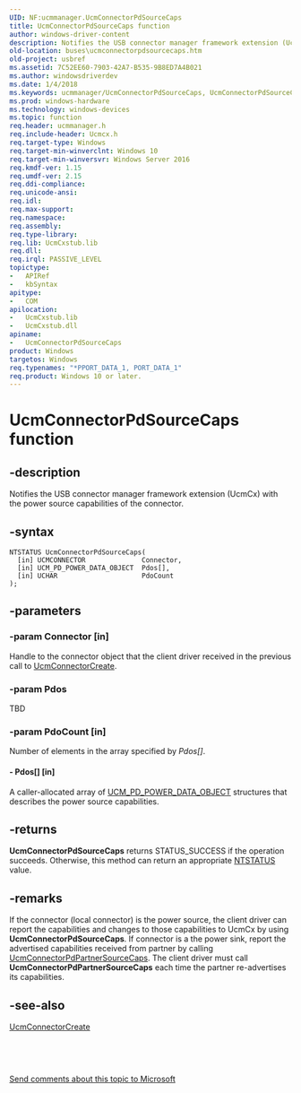 ```yaml
---
UID: NF:ucmmanager.UcmConnectorPdSourceCaps
title: UcmConnectorPdSourceCaps function
author: windows-driver-content
description: Notifies the USB connector manager framework extension (UcmCx) with the power source capabilities of the connector.
old-location: buses\ucmconnectorpdsourcecaps.htm
old-project: usbref
ms.assetid: 7C52EE60-7903-42A7-B535-9B8ED7A4B021
ms.author: windowsdriverdev
ms.date: 1/4/2018
ms.keywords: ucmmanager/UcmConnectorPdSourceCaps, UcmConnectorPdSourceCaps method [Buses], UcmConnectorPdSourceCaps, buses.ucmconnectorpdsourcecaps
ms.prod: windows-hardware
ms.technology: windows-devices
ms.topic: function
req.header: ucmmanager.h
req.include-header: Ucmcx.h
req.target-type: Windows
req.target-min-winverclnt: Windows 10
req.target-min-winversvr: Windows Server 2016
req.kmdf-ver: 1.15
req.umdf-ver: 2.15
req.ddi-compliance: 
req.unicode-ansi: 
req.idl: 
req.max-support: 
req.namespace: 
req.assembly: 
req.type-library: 
req.lib: UcmCxstub.lib
req.dll: 
req.irql: PASSIVE_LEVEL
topictype:
-	APIRef
-	kbSyntax
apitype:
-	COM
apilocation:
-	UcmCxstub.lib
-	UcmCxstub.dll
apiname:
-	UcmConnectorPdSourceCaps
product: Windows
targetos: Windows
req.typenames: "*PPORT_DATA_1, PORT_DATA_1"
req.product: Windows 10 or later.
---
```


# UcmConnectorPdSourceCaps function


## -description


Notifies the USB connector manager framework extension (UcmCx) with the power source capabilities of the connector.


## -syntax


````
NTSTATUS UcmConnectorPdSourceCaps(
  [in] UCMCONNECTOR              Connector,
  [in] UCM_PD_POWER_DATA_OBJECT  Pdos[],
  [in] UCHAR                     PdoCount
);
````


## -parameters




### -param Connector [in]

Handle to the connector object that the client driver received in the previous call to <a href="..\ucmmanager\nf-ucmmanager-ucmconnectorcreate.md">UcmConnectorCreate</a>.


### -param Pdos

TBD


### -param PdoCount [in]

Number of elements in the array specified by   <i>Pdos[]</i>.


#### - Pdos[] [in]

A caller-allocated array of <a href="..\ucmtypes\ns-ucmtypes-_ucm_pd_power_data_object.md">UCM_PD_POWER_DATA_OBJECT</a> structures that describes the power source capabilities.


## -returns


<b>UcmConnectorPdSourceCaps</b> returns STATUS_SUCCESS if the operation succeeds. Otherwise, this method can return an appropriate <a href="https://msdn.microsoft.com/7792201b-63bb-4db5-803d-2af02893d505">NTSTATUS</a> value. 



## -remarks


If the connector (local connector) is the power source, the client driver can report the  capabilities and changes to those capabilities to UcmCx by using <b>UcmConnectorPdSourceCaps</b>. If connector is a the power sink, report the advertised capabilities received from partner by calling  <a href="..\ucmmanager\nf-ucmmanager-ucmconnectorpdpartnersourcecaps.md">UcmConnectorPdPartnerSourceCaps</a>. The client driver must call <b>UcmConnectorPdPartnerSourceCaps</b> each time the partner re-advertises its capabilities.




## -see-also

<a href="..\ucmmanager\nf-ucmmanager-ucmconnectorcreate.md">UcmConnectorCreate</a>

 

 

<a href="mailto:wsddocfb@microsoft.com?subject=Documentation%20feedback [usbref\buses]:%20UcmConnectorPdSourceCaps method%20 RELEASE:%20(1/4/2018)&amp;body=%0A%0APRIVACY STATEMENT%0A%0AWe use your feedback to improve the documentation. We don't use your email address for any other purpose, and we'll remove your email address from our system after the issue that you're reporting is fixed. While we're working to fix this issue, we might send you an email message to ask for more info. Later, we might also send you an email message to let you know that we've addressed your feedback.%0A%0AFor more info about Microsoft's privacy policy, see http://privacy.microsoft.com/en-us/default.aspx." title="Send comments about this topic to Microsoft">Send comments about this topic to Microsoft</a>

